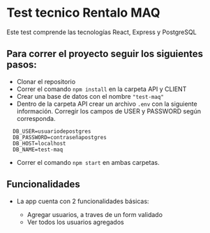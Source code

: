 # Test tecnico Rentalo MAQ

  Este test comprende las tecnologías React, Express y PostgreSQL

## Para correr el proyecto seguir los siguientes pasos:

  - Clonar el repositorio
  - Correr el comando `npm install` en la carpeta API y CLIENT
  - Crear una base de datos con el nombre `"test-maq"`
  - Dentro de la carpeta API crear un archivo `.env` con la siguiente información. Corregir los campos de USER y PASSWORD según corresponda.

```
  DB_USER=usuariodepostgres
  DB_PASSWORD=contraseñapostgres
  DB_HOST=localhost
  DB_NAME=test-maq
```
  - Correr el comando `npm start` en ambas carpetas.

## Funcionalidades
  
  - La app cuenta con 2 funcionalidades básicas:
    
    + Agregar usuarios, a traves de un form validado
    + Ver todos los usuarios agregados
